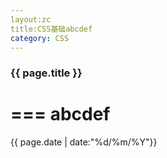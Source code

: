 ```yaml
---
layout:zc
title:CSS基础abcdef
category: CSS
---
```


### {{ page.title }}


===
abcdef
===


{{ page.date | date:"%d/%m/%Y"}}

